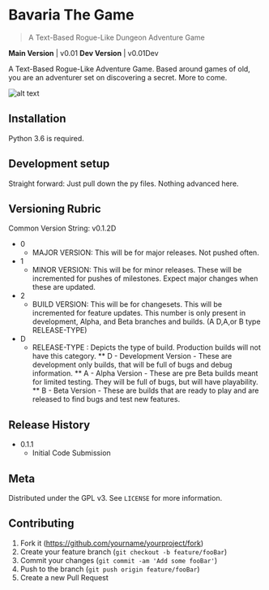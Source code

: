 # Bavaria The Game
> A Text-Based Rogue-Like Dungeon Adventure Game

**Main Version** | v0.01
**Dev Version**  | v0.01Dev

A Text-Based Rogue-Like Adventure Game.  Based around games of old, you are an adventurer set on discovering a secret.  More to come.

![alt text](https://github.com/redwiz666/BavariaTheGame/blob/Development/bavarialogo.PNG "Logo Title Text 1")

## Installation

Python 3.6 is required.

## Development setup

Straight forward: Just pull down the py files.  Nothing advanced here.

## Versioning Rubric

Common Version String: v0.1.2D
* 0
  * MAJOR VERSION:  This will be for major releases.  Not pushed often.
* 1
  * MINOR VERSION:  This will be for minor releases.  These will be incremented for pushes of milestones.  Expect major changes when      these are updated.
* 2
  * BUILD VERSION:  This will be for changesets.  This will be incremented for feature updates. This number is only present in development, Alpha, and Beta branches and builds.  (A D,A,or B type RELEASE-TYPE)
* D
  * RELEASE-TYPE :  Depicts the type of build.  Production builds will not have this category.
    ** D - Development Version - These are development only builds, that will be full of bugs and debug information.
    ** A - Alpha Version - These are pre Beta builds meant for limited testing.  They will be full of bugs, but will have playability.
    ** B - Beta Version - These are builds that are ready to play and are released to find bugs and test new features.

## Release History

* 0.1.1
    * Initial Code Submission

## Meta

Distributed under the GPL v3. See ``LICENSE`` for more information.

## Contributing

1. Fork it (<https://github.com/yourname/yourproject/fork>)
2. Create your feature branch (`git checkout -b feature/fooBar`)
3. Commit your changes (`git commit -am 'Add some fooBar'`)
4. Push to the branch (`git push origin feature/fooBar`)
5. Create a new Pull Request

